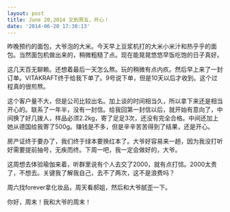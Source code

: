 ```yaml
---
layout: post
title: June 20,2014 又到周五，开心！
date: '2014-06-20 17:30:13'
---
```



昨晚预约的面包，大爷泡的大米。今天早上豆浆机打的大米小米汁和热乎乎的面包。当然面包机做出来的，稍微粗糙了点。现在能晃晃悠悠早饭吃饱的日子真好。

这几天百无聊赖。还想着最后一天怎么熬。玩的稍微有点内疚。然后早上来了一封订单。VITAKRAFT终于给我下单了。9号说下单，但是10天以后才收到。这个过程真的很煎熬。

这个客户量不大，但是公司比较出名。加上谈的时间相当久，所以拿下来还是相当开心的。联系了一年半，没有一封信。给我回第一封信以后，就开始有意向了，中间换了好几拨人，样品必须2.2kg，寄了足足3次，还没有完全合格。中间还加上她从德国给我寄了500g。赚钱是不多，但是辛辛苦苦得到了结果，还是开心。

房产证终于要办了，我们终于绿本要换红本了。大爷好容易来一趟，因为我没打听好需要提前抽号，无疾而终。下周一吧，我一定会做好的，大爷。

这周想去体验瑜伽来着，听群里说有个人去交了2000，就有点打怵。2000太贵了，不想去。关键我了解我自己，去不了两次，这不是浪费吗？

周六找forever拿化妆品，周天看郝姐，然后和大爷腻歪一下。

你好，周末！我和大爷的周末！


